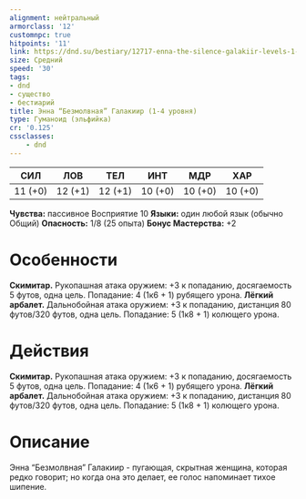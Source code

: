 ```yaml
---
alignment: нейтральный
armorclass: '12'
customnpc: true
hitpoints: '11'
link: https://dnd.su/bestiary/12717-enna-the-silence-galakiir-levels-1-4/
size: Средний
speed: '30'
tags:
- dnd
- существо
- бестиарий
title: Энна “Безмолвная” Галакиир (1-4 уровня)
type: Гуманоид (эльфийка)
cr: '0.125'
cssclasses:
    - dnd
---
```



| СИЛ | ЛОВ | ТЕЛ | ИНТ | МДР | ХАР |
|---|---|---|---|---|---|
| 11 (+0) | 12 (+1) | 12 (+1) | 10 (+0) | 10 (+0) | 10 (+0) |
**Чувства:** пассивное Восприятие 10
**Языки:** один любой язык (обычно Общий)
**Опасность:** 1/8 (25 опыта)
**Бонус Мастерства:** +2


# Особенности
**Скимитар.** Рукопашная атака оружием: +3 к попаданию, досягаемость 5 футов, одна цель. Попадание: 4 (1к6 + 1) рубящего урона.
**Лёгкий арбалет.** Дальнобойная атака оружием: +3 к попаданию, дистанция 80 футов/320 футов, одна цель. Попадание: 5 (1к8 + 1) колющего урона.


# Действия
**Скимитар.** Рукопашная атака оружием: +3 к попаданию, досягаемость 5 футов, одна цель. Попадание: 4 (1к6 + 1) рубящего урона.
**Лёгкий арбалет.** Дальнобойная атака оружием: +3 к попаданию, дистанция 80 футов/320 футов, одна цель. Попадание: 5 (1к8 + 1) колющего урона.


# Описание
Энна “Безмолвная” Галакиир - пугающая, скрытная женщина, которая редко говорит; но когда она это делает, ее голос напоминает тихое шипение.